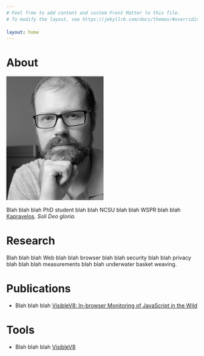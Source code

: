 ```yaml
---
# Feel free to add content and custom Front Matter to this file.
# To modify the layout, see https://jekyllrb.com/docs/themes/#overriding-theme-defaults

layout: home
---
```


# About

![Not photogenic](/assets/images/jueckstock.jpg)

Blah blah blah PhD student blah blah NCSU blah blah WSPR blah blah [Kapravelos](https://kapravelos.com).
*Soli Deo gloria*.

# Research

Blah blah blah Web blah blah browser blah blah security blah blah privacy blah blah blah measurements blah blah underwater basket weaving.

# Publications

* Blah blah blah [VisibleV8: In-browser Monitoring of JavaScript in the Wild](https://jueckstock.github.io/assets/papers/imc2019-visiblev8.pdf)

# Tools

* Blah blah blah [VisibleV8](https://github.com/jueckstock/visiblev8)


